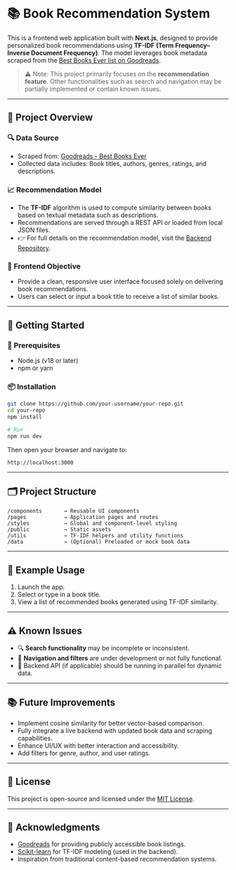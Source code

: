 # 📚 Book Recommendation System

This is a frontend web application built with **Next.js**, designed to provide personalized book recommendations using **TF-IDF (Term Frequency–Inverse Document Frequency)**. The model leverages book metadata scraped from the [Best Books Ever list on Goodreads](https://www.goodreads.com/list/show/1.Best_Books_Ever).

> ⚠️ Note: This project primarily focuses on the **recommendation feature**. Other functionalities such as search and navigation may be partially implemented or contain known issues.

---

## 🧠 Project Overview

### 🔍 Data Source
- Scraped from: [Goodreads - Best Books Ever](https://www.goodreads.com/list/show/1.Best_Books_Ever)
- Collected data includes: Book titles, authors, genres, ratings, and descriptions.

### 📈 Recommendation Model
- The **TF-IDF** algorithm is used to compute similarity between books based on textual metadata such as descriptions.
- Recommendations are served through a REST API or loaded from local JSON files.
- 👉 For full details on the recommendation model, visit the [Backend Repository](https://github.com/chestharas/book_recommendation_api).

### 🎯 Frontend Objective
- Provide a clean, responsive user interface focused solely on delivering book recommendations.
- Users can select or input a book title to receive a list of similar books.

---

## 🚀 Getting Started

### 🔧 Prerequisites

- Node.js (v18 or later)
- npm or yarn

### 📦 Installation

```bash
git clone https://github.com/your-username/your-repo.git
cd your-repo
npm install

# Run 
npm run dev
```

Then open your browser and navigate to:

```
http://localhost:3000
```

---

## 🗂️ Project Structure

```
/components       → Reusable UI components
/pages            → Application pages and routes
/styles           → Global and component-level styling
/public           → Static assets
/utils            → TF-IDF helpers and utility functions
/data             → (Optional) Preloaded or mock book data
```

---

## 🧪 Example Usage

1. Launch the app.
2. Select or type in a book title.
3. View a list of recommended books generated using TF-IDF similarity.

---

## ⚠️ Known Issues

* 🔍 **Search functionality** may be incomplete or inconsistent.
* 🧭 **Navigation and filters** are under development or not fully functional.
* 🔌 Backend API (if applicable) should be running in parallel for dynamic data.

---

## 📚 Future Improvements

* Implement cosine similarity for better vector-based comparison.
* Fully integrate a live backend with updated book data and scraping capabilities.
* Enhance UI/UX with better interaction and accessibility.
* Add filters for genre, author, and user ratings.

---

## 📝 License

This project is open-source and licensed under the [MIT License](LICENSE).

---

## 🤝 Acknowledgments

* [Goodreads](https://www.goodreads.com/) for providing publicly accessible book listings.
* [Scikit-learn](https://scikit-learn.org/) for TF-IDF modeling (used in the backend).
* Inspiration from traditional content-based recommendation systems.
